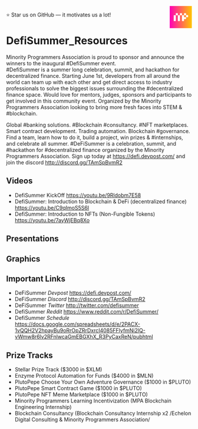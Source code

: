 
<a href="https://minorityprogrammers.com/">
    <img src="https://github.com/MinorityProgrammers/graphics/blob/master/MPA-Exec.png?raw=true" alt="MPA Logo logo" title="MPA Research" align="right" height="60" />
</a>

:star: Star us on GitHub — it motivates us a lot!
# DefiSummer_Resources
Minority Programmers Association is proud to sponsor and announce the winners to the inaugural #DefiSummer event.                             
#DefiSummer is a summer long celebration, summit, and hackathon for decentralized finance. Starting June 1st, developers from all around the world can team up with each other and get direct access to industry professionals to solve the biggest issues surrounding the #decentralized finance space. Would love for mentors, judges, sponsors and participants to get involved in this community event. Organized by the Minority Programmers Association looking to bring more fresh faces into STEM & #blockchain.


Global #banking solutions. #Blockchain #consultancy. #NFT marketplaces. Smart contract development. Trading automation. Blockchain #governance. Find a team, learn how to do it, build a project, win prizes & #internships, and celebrate all summer. #DeFiSummer is a celebration, summit, and #hackathon for #decentralized finance organized by the Minority Programmers Association. Sign up today  at https://defi.devpost.com/ and join the discord http://discord.gg/TAmSpBvmR2

## Videos
* DefiSummer KickOff https://youtu.be/9Rldobm7E58
* DefiSummer: Introduction to Blockchain & DeFi (decentralized finance) https://youtu.be/C9qImoS5S6I
* DefiSummer: Introduction to NFTs (Non-Fungible Tokens) https://youtu.be/7ayWjEBq8Xo

## Presentations


## Graphics


## Important Links
* DeFiSummer *Devpost* https://defi.devpost.com/
* DeFiSummer *Discord* http://discord.gg/TAmSpBvmR2
* DeFiSummer *Twitter* http://twitter.com/defisummer
* DefiSummer *Reddit* https://www.reddit.com/r/DefiSummer/
* DefiSummer *Schedule* https://docs.google.com/spreadsheets/d/e/2PACX-1vQQH2V2hpayBu9oRrOpZRrDxrcI4085FFlyfmNi2lQ-vWmw8r6lv2RFnlwcaGmEBGXhX_R3PyCaxReN/pubhtml

## Prize Tracks
* Stellar Prize Track ($3000 in $XLM)
* Enzyme Protocol Automation for Funds ($4000 in $MLN)
* PlutoPepe Choose Your Own Adventure Governance ($1000 in $PLUTO)
* PlutoPepe Smart Contract Game ($1000 in $PLUTO)
* PlutoPepe NFT Meme Marketplace ($1000 in $PLUTO)
* Minority Programmers Learning Incentivization (MPA Blockchain Engineering Internship)
* Blockchain Consultancy (Blockchain Consultancy Internship x2 /Echelon Digital Consulting & Minority Programmers Association/
